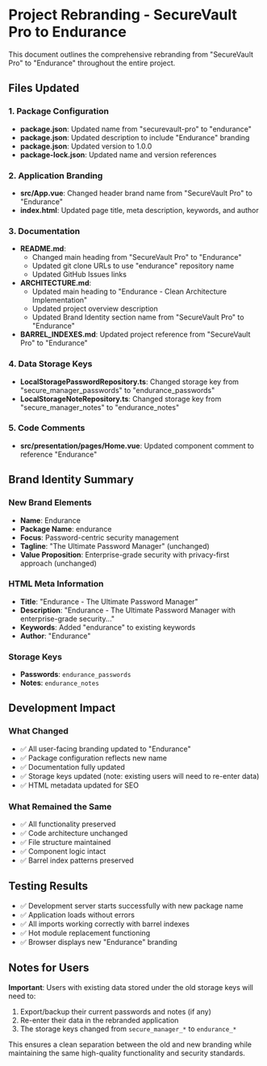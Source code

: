 # Project Rebranding - SecureVault Pro to Endurance

This document outlines the comprehensive rebranding from "SecureVault Pro" to "Endurance" throughout the entire project.

## Files Updated

### 1. Package Configuration

- **package.json**: Updated name from "securevault-pro" to "endurance"
- **package.json**: Updated description to include "Endurance" branding
- **package.json**: Updated version to 1.0.0
- **package-lock.json**: Updated name and version references

### 2. Application Branding

- **src/App.vue**: Changed header brand name from "SecureVault Pro" to "Endurance"
- **index.html**: Updated page title, meta description, keywords, and author

### 3. Documentation

- **README.md**:
  - Changed main heading from "SecureVault Pro" to "Endurance"
  - Updated git clone URLs to use "endurance" repository name
  - Updated GitHub Issues links
- **ARCHITECTURE.md**:
  - Updated main heading to "Endurance - Clean Architecture Implementation"
  - Updated project overview description
  - Updated Brand Identity section name from "SecureVault Pro" to "Endurance"
- **BARREL_INDEXES.md**: Updated project reference from "SecureVault Pro" to "Endurance"

### 4. Data Storage Keys

- **LocalStoragePasswordRepository.ts**: Changed storage key from "secure_manager_passwords" to "endurance_passwords"
- **LocalStorageNoteRepository.ts**: Changed storage key from "secure_manager_notes" to "endurance_notes"

### 5. Code Comments

- **src/presentation/pages/Home.vue**: Updated component comment to reference "Endurance"

## Brand Identity Summary

### New Brand Elements

- **Name**: Endurance
- **Package Name**: endurance
- **Focus**: Password-centric security management
- **Tagline**: "The Ultimate Password Manager" (unchanged)
- **Value Proposition**: Enterprise-grade security with privacy-first approach (unchanged)

### HTML Meta Information

- **Title**: "Endurance - The Ultimate Password Manager"
- **Description**: "Endurance - The Ultimate Password Manager with enterprise-grade security..."
- **Keywords**: Added "endurance" to existing keywords
- **Author**: "Endurance"

### Storage Keys

- **Passwords**: `endurance_passwords`
- **Notes**: `endurance_notes`

## Development Impact

### What Changed

- ✅ All user-facing branding updated to "Endurance"
- ✅ Package configuration reflects new name
- ✅ Documentation fully updated
- ✅ Storage keys updated (note: existing users will need to re-enter data)
- ✅ HTML metadata updated for SEO

### What Remained the Same

- ✅ All functionality preserved
- ✅ Code architecture unchanged
- ✅ File structure maintained
- ✅ Component logic intact
- ✅ Barrel index patterns preserved

## Testing Results

- ✅ Development server starts successfully with new package name
- ✅ Application loads without errors
- ✅ All imports working correctly with barrel indexes
- ✅ Hot module replacement functioning
- ✅ Browser displays new "Endurance" branding

## Notes for Users

**Important**: Users with existing data stored under the old storage keys will need to:

1. Export/backup their current passwords and notes (if any)
2. Re-enter their data in the rebranded application
3. The storage keys changed from `secure_manager_*` to `endurance_*`

This ensures a clean separation between the old and new branding while maintaining the same high-quality functionality and security standards.
